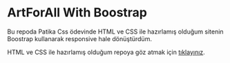 # ArtForAll With Boostrap

 Bu repoda Patika Css ödevinde HTML ve CSS ile hazırlamış olduğum sitenin Boostrap kullanarak responsive hale dönüştürdüm.

 HTML ve CSS ile hazırlamış olduğum repoya göz atmak için [tıklayınız](https://github.com/sergensoy/PatikaCssHomeworks).